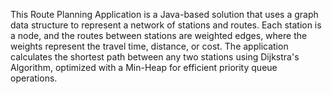 This Route Planning Application is a Java-based solution that uses a graph data structure to represent a network of stations and routes. Each station is a node, and the routes between stations are weighted edges, where the weights represent the travel time, distance, or cost. The application calculates the shortest path between any two stations using Dijkstra's Algorithm, optimized with a Min-Heap for efficient priority queue operations.

